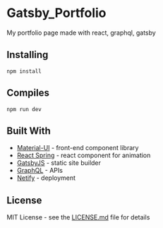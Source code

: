 # Gatsby_Portfolio

My portfolio page made with react, graphql, gatsby

## Installing

```
npm install
```

## Compiles

```
npm run dev
```

## Built With

- [Material-UI](https://material-ui.com/) - front-end component library
- [React Spring](https://github.com/react-spring/react-spring) - react component for animation
- [GatsbyJS](https://www.gatsbyjs.org//) - static site builder
- [GraphQL](https://graphql.org/) - APIs
- [Netify](https://www.netlify.com/) - deployment

## License

MIT License - see the [LICENSE.md](LICENSE.md) file for details
